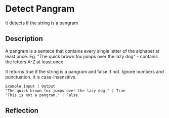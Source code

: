 # Detect Pangram
It detects if the string is a pangram

## Description
A pangram is a sentece that contains every single letter of the alphabet at least once. 
Eg. "The quick brown fox jumps over the lazy dog" - contains the letters A-Z at least once

It returns true if the string is a pangram and false if not. 
Ignore numbers and punctuation.
It is case-insensitive.

``` 
Example Input | Output
"The quick brown fox jumps over the lazy dog." | True
"This is not a pangram." | False
```

## Reflection
